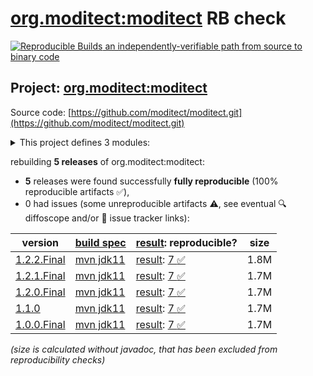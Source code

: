 [org.moditect:moditect](https://central.sonatype.com/artifact/org.moditect/moditect/versions) RB check
=======

[![Reproducible Builds](https://reproducible-builds.org/images/logos/rb.svg) an independently-verifiable path from source to binary code](https://reproducible-builds.org/)

## Project: [org.moditect:moditect](https://central.sonatype.com/artifact/org.moditect/moditect/versions)

Source code: [https://github.com/moditect/moditect.git](https://github.com/moditect/moditect.git)

<details><summary>This project defines 3 modules:</summary>

* [org.moditect:moditect](https://central.sonatype.com/artifact/org.moditect/moditect/1.2.2.Final)
* [org.moditect:moditect-maven-plugin](https://central.sonatype.com/artifact/org.moditect/moditect-maven-plugin/1.2.2.Final)
* [org.moditect:moditect-parent](https://central.sonatype.com/artifact/org.moditect/moditect-parent/1.2.2.Final)
</details>

rebuilding **5 releases** of org.moditect:moditect:
- **5** releases were found successfully **fully reproducible** (100% reproducible artifacts :white_check_mark:),
- 0 had issues (some unreproducible artifacts :warning:, see eventual :mag: diffoscope and/or :memo: issue tracker links):

| version | [build spec](/BUILDSPEC.md) | [result](https://reproducible-builds.org/docs/jvm/): reproducible? | size |
| -- | --------- | ------ | -- |
| [1.2.2.Final](https://central.sonatype.com/artifact/org.moditect/moditect/1.2.2.Final/pom) | [mvn jdk11](moditect-1.2.2.Final.buildspec) | [result](moditect-aggregator-1.2.2.Final.buildinfo): [7 :white_check_mark: ](moditect-aggregator-1.2.2.Final.buildcompare) | 1.8M |
| [1.2.1.Final](https://central.sonatype.com/artifact/org.moditect/moditect/1.2.1.Final/pom) | [mvn jdk11](moditect-1.2.1.Final.buildspec) | [result](moditect-aggregator-1.2.1.Final.buildinfo): [7 :white_check_mark: ](moditect-aggregator-1.2.1.Final.buildcompare) | 1.7M |
| [1.2.0.Final](https://central.sonatype.com/artifact/org.moditect/moditect/1.2.0.Final/pom) | [mvn jdk11](moditect-1.2.0.Final.buildspec) | [result](moditect-aggregator-1.2.0.Final.buildinfo): [7 :white_check_mark: ](moditect-aggregator-1.2.0.Final.buildcompare) | 1.7M |
| [1.1.0](https://central.sonatype.com/artifact/org.moditect/moditect/1.1.0/pom) | [mvn jdk11](moditect-1.1.0.buildspec) | [result](moditect-aggregator-1.1.0.buildinfo): [7 :white_check_mark: ](moditect-aggregator-1.1.0.buildcompare) | 1.7M |
| [1.0.0.Final](https://central.sonatype.com/artifact/org.moditect/moditect/1.0.0.Final/pom) | [mvn jdk11](moditect-1.0.0.Final.buildspec) | [result](moditect-aggregator-1.0.0.Final.buildinfo): [7 :white_check_mark: ](moditect-aggregator-1.0.0.Final.buildcompare) | 1.7M |

<i>(size is calculated without javadoc, that has been excluded from reproducibility checks)</i>

